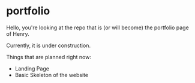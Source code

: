 # portfolio

Hello, you're looking at the repo that is (or will become) the portfolio page of Henry.

Currently, it is under construction.

Things that are planned right now:
- Landing Page
- Basic Skeleton of the website

